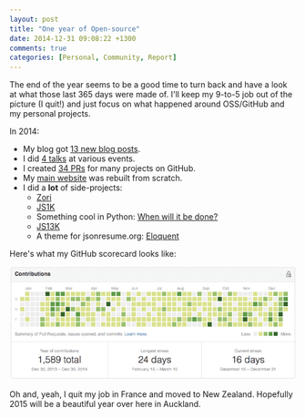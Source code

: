 ```yaml
---
layout: post
title: "One year of Open-source"
date: 2014-12-31 09:08:22 +1300
comments: true
categories: [Personal, Community, Report]
---
```


The end of the year seems to be a good time to turn back and have a look at what those last 365 days were made of. I'll keep my 9-to-5 job out of the picture (I quit!) and just focus on what happened around OSS/GitHub and my personal projects.

<!-- more -->

In 2014:

* My blog got [13 new blog posts](/archives).
* I did [4 talks](https://thib.me/talks/) at various events.
* I created [34 PRs](http://thib.me/pr) for many projects on GitHub.
* My [main website](https://thib.me) was rebuilt from scratch.
* I did a **lot** of side-projects:
  * [Zori](https://github.com/FlipFlopWeekly/zori)
  * [JS1K](https://github.com/thibaudcolas/js1k-2014)
  * Something cool in Python: [When will it be done?](http://whenwillitbedone.trgdy.com/)
  * [JS13K](https://github.com/FatBoyCrew/elements-shmup)
  * A theme for jsonresume.org: [Eloquent](https://github.com/thibaudcolas/jsonresume-theme-eloquent)

Here's what my GitHub scorecard looks like:

![GitHub contributions over the year](/images/github-scorecard.png)

Oh and, yeah, I quit my job in France and moved to New Zealand. Hopefully 2015 will be a beautiful year over here in Auckland.

